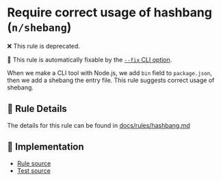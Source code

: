 # Require correct usage of hashbang (`n/shebang`)

❌ This rule is deprecated.

🔧 This rule is automatically fixable by the [`--fix` CLI option](https://eslint.org/docs/latest/user-guide/command-line-interface#--fix).

<!-- end auto-generated rule header -->

When we make a CLI tool with Node.js, we add `bin` field to `package.json`, then we add a shebang the entry file.
This rule suggests correct usage of shebang.

## 📖 Rule Details

The details for this rule can be found in [docs/rules/hashbang.md](https://github.com/eslint-community/eslint-plugin-n/blob/HEAD/docs/rules/hashbang.md#-rule-details)

## 🔎 Implementation

- [Rule source](../../lib/rules/shebang.js)
- [Test source](../../tests/lib/rules/shebang.js)
